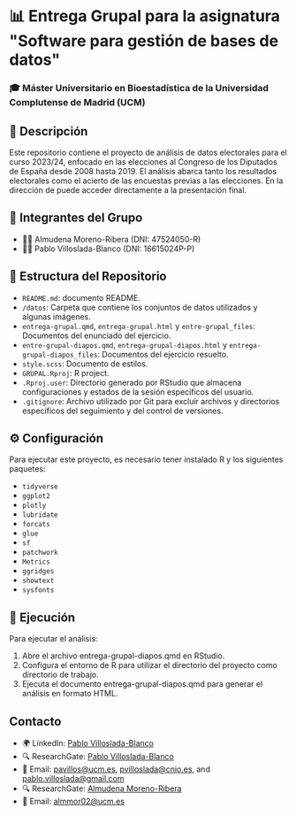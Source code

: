 # 📊 Entrega Grupal para la asignatura "Software para gestión de bases de datos"
### 🎓 Máster Universitario en Bioestadística de la Universidad Complutense de Madrid (UCM)

## 📝 Descripción

Este repositorio contiene el proyecto de análisis de datos electorales para el curso 2023/24, enfocado en las elecciones al Congreso de los Diputados de España desde 2008 hasta 2019. 
El análisis abarca tanto los resultados electorales como el acierto de las encuestas previas a las elecciones.
En la dirección [](https://pavillos.github.io/Entrega_grupal_SPGDBD/entrega-grupal-diapos#/entrega-grupal) de puede acceder directamente a la presentación final.

## 👥 Integrantes del Grupo

- 🙋‍♀️ Almudena Moreno-Ribera (DNI: 47524050-R)
- 🙋‍♂️ Pablo Villoslada-Blanco (DNI: 16615024P-P)

## 📁 Estructura del Repositorio

- `README.md`: documento README.
- `/datos`: Carpeta que contiene los conjuntos de datos utilizados y algunas imágenes.
- `entrega-grupal.qmd`, `entrega-grupal.html` y `entre-grupal_files`: Documentos del enunciado del ejercicio.
- `entre-grupal-diapos.qmd`, `entrega-grupal-diapos.html` y `entrega-grupal-diapos_files`: Documentos del ejercicio resuelto.
- `style.scss`: Documento de estilos.
- `GRUPAL.Rproj`: R project.
- `.Rproj.user`: Directorio generado por RStudio que almacena configuraciones y estados de la sesión específicos del usuario.
- `.gitignore`: Archivo utilizado por Git para excluir archivos y directorios específicos del seguimiento y del control de versiones.

## ⚙️ Configuración

Para ejecutar este proyecto, es necesario tener instalado R y los siguientes paquetes:

- `tidyverse`
- `ggplot2`
- `plotly`
- `lubridate`
- `forcats`
- `glue`
- `sf`
- `patchwork`
- `Metrics`
- `ggridges`
- `showtext`
- `sysfonts`

## 🚀 Ejecución

Para ejecutar el análisis:
  1. Abre el archivo entrega-grupal-diapos.qmd en RStudio.
  2. Configura el entorno de R para utilizar el directorio del proyecto como directorio de trabajo.
  3. Ejecuta el documento entrega-grupal-diapos.qmd para generar el análisis en formato HTML.

## Contacto
- 🌍 LinkedIn: [Pablo Villoslada-Blanco](https://www.linkedin.com/in/pablo-villoslada-blanco-5a4b2316a/)
- 🔍 ResearchGate: [Pablo Villoslada-Blanco](https://www.researchgate.net/profile/Pablo-Villoslada-Blanco)
- 📧 Email: [pavillos@ucm.es](mailto:pavillos@ucm.es), [pvilloslada@cnio.es](mailto:pvilloslada@cnio.es), and [pablo.villoslada@gmail.com](mailto:pablo.villoslada@gmail.com)
- 🔍 ResearchGate: [Almudena Moreno-Ribera](https://www.researchgate.net/profile/Almudena-Moreno-Ribera)
- 📧 Email: [almmor02@ucm.es](mailto:almmor02@ucm.es)

